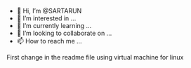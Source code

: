 - 👋 Hi, I’m @SARTARUN
- 👀 I’m interested in ...
- 🌱 I’m currently learning ...
- 💞️ I’m looking to collaborate on ...
- 📫 How to reach me ...

<!---
SARTARUN/SARTARUN is a ✨ special ✨ repository because its `README.md` (this file) appears on your GitHub profile.
You can click the Preview link to take a look at your changes.
--->

First change in the readme file using virtual machine for linux